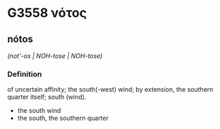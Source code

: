 # G3558 νότος

## nótos

_(not'-os | NOH-tose | NOH-tose)_

### Definition

of uncertain affinity; the south(-west) wind; by extension, the southern quarter itself; south (wind).

- the south wind
- the south, the southern quarter

